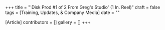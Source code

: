 +++
title = "'Disk Prod #1 of 2 From Greg's Studio' (1 In. Reel)"
draft = false
tags = [Training, Updates, & Company Media]
date = ""

[Article]
contributors = []
gallery = []
+++